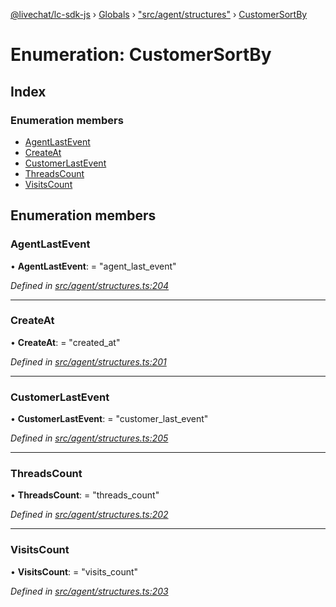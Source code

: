 [@livechat/lc-sdk-js](../README.md) › [Globals](../globals.md) › ["src/agent/structures"](../modules/_src_agent_structures_.md) › [CustomerSortBy](_src_agent_structures_.customersortby.md)

# Enumeration: CustomerSortBy

## Index

### Enumeration members

* [AgentLastEvent](_src_agent_structures_.customersortby.md#agentlastevent)
* [CreateAt](_src_agent_structures_.customersortby.md#createat)
* [CustomerLastEvent](_src_agent_structures_.customersortby.md#customerlastevent)
* [ThreadsCount](_src_agent_structures_.customersortby.md#threadscount)
* [VisitsCount](_src_agent_structures_.customersortby.md#visitscount)

## Enumeration members

###  AgentLastEvent

• **AgentLastEvent**: = "agent_last_event"

*Defined in [src/agent/structures.ts:204](https://github.com/livechat/lc-sdk-js/blob/efba8ac/src/agent/structures.ts#L204)*

___

###  CreateAt

• **CreateAt**: = "created_at"

*Defined in [src/agent/structures.ts:201](https://github.com/livechat/lc-sdk-js/blob/efba8ac/src/agent/structures.ts#L201)*

___

###  CustomerLastEvent

• **CustomerLastEvent**: = "customer_last_event"

*Defined in [src/agent/structures.ts:205](https://github.com/livechat/lc-sdk-js/blob/efba8ac/src/agent/structures.ts#L205)*

___

###  ThreadsCount

• **ThreadsCount**: = "threads_count"

*Defined in [src/agent/structures.ts:202](https://github.com/livechat/lc-sdk-js/blob/efba8ac/src/agent/structures.ts#L202)*

___

###  VisitsCount

• **VisitsCount**: = "visits_count"

*Defined in [src/agent/structures.ts:203](https://github.com/livechat/lc-sdk-js/blob/efba8ac/src/agent/structures.ts#L203)*
